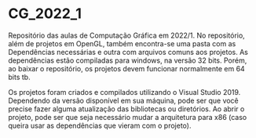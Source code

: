 # CG_2022_1
Repositório das aulas de Computação Gráfica em 2022/1. No repositório, além de projetos em OpenGL, também encontra-se uma pasta com as Dependências necessárias e outra com arquivos comuns aos projetos. As dependências estão compiladas para windows, na versão 32 bits. Porém, ao baixar o repositório, os projetos devem funcionar normalmente em 64 bits tb.

Os projetos foram criados e compilados utilizando o Visual Studio 2019. Dependendo da versão disponível em sua máquina, pode ser que você precise fazer alguma atualização das bibliotecas ou diretórios. Ao abrir o projeto, pode ser que seja necessário mudar a arquitetura para x86 (caso queira usar as dependências que vieram com o projeto).
